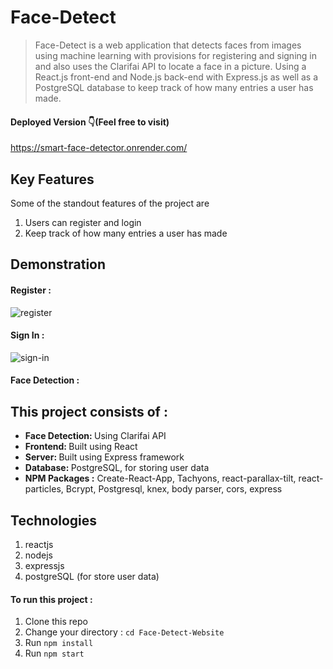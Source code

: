 # Face-Detect

> Face-Detect is a web application that detects faces from images using machine learning with
> provisions for registering and signing in and also
> uses the Clarifai API to locate a face in a picture. Using a React.js front-end and Node.js back-end with Express.js
> as well as a PostgreSQL database to keep track of how many entries a user has made.

#### Deployed Version 👇(Feel free to visit)
https://smart-face-detector.onrender.com/

## Key Features

Some of the standout features of the project are

1.  Users can register and login
2.  Keep track of how many entries a user has made

## Demonstration

#### Register :

![register](https://github.com/MichaelBoitmann/face-recognition-brain/assets/55775047/28b1cc9e-1bcc-4d2b-bfbe-11cfb49d65ab)


#### Sign In :

![sign-in](https://github.com/MichaelBoitmann/face-recognition-brain/assets/55775047/71c007e4-ed7b-436b-a1a3-84a7d7120075)



#### Face Detection :







## This project consists of :

<ul>
  <li><b>Face Detection: </b> Using Clarifai API</li>
  <li><b>Frontend: </b>Built using React</li>
  <li><b>Server: </b>Built using Express framework</li>
  <li><b>Database: </b>PostgreSQL, for storing user data</li>
  <li><b> NPM Packages :</b> Create-React-App, Tachyons, react-parallax-tilt, react-particles, Bcrypt, Postgresql, knex, body parser, cors, express</li>
</ul>

## Technologies

1. reactjs
2. nodejs
3. expressjs
4. postgreSQL (for store user data)

#### To run this project :

1. Clone this repo
2. Change your directory : `cd Face-Detect-Website`
3. Run `npm install`
4. Run `npm start`
